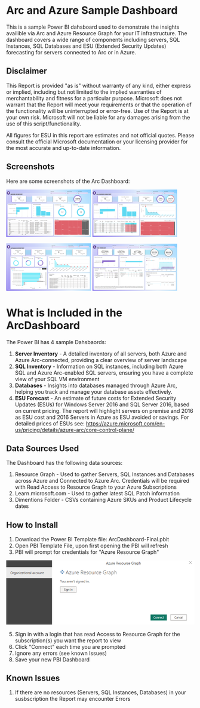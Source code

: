 # Arc and Azure Sample Dashboard
This is a sample Power BI dahsboard used to demonstrate the insights availible via Arc and Azure Resource Graph for your IT infrastructure. The dashboard covers a wide range of components including servers, SQL Instances, SQL Databases and ESU (Extended Security Updates) forecasting for servers connected to Arc or in Azure.

## Disclaimer
This Report is provided "as is" without warranty of any kind, either express or implied, including but not limited to the implied warranties of merchantability and fitness for a particular purpose. Microsoft does not warrant that the Report will meet your requirements or that the operation of the functionality will be uninterrupted or error-free. Use of the Report is at your own risk. Microsoft will not be liable for any damages arising from the use of this script/functionality.

All figures for ESU in this report are estimates and not official quotes. Please consult the official Microsoft documentation or your licensing provider for the most accurate and up-to-date information.

## Screenshots
Here are some screenshots of the Arc Dashboard:
<p float="left">
  <img src="Screenshots/ServerInventory.png" alt="Server Inventory" width="45%" />
  <img src="Screenshots/SQLInventory.png" alt="SQL Inventory" width="45%" />
</p>
<p float="left">
  <img src="Screenshots/DatabaseInventory.png" alt="Databases" width="45%" />
  <img src="Screenshots/ESUForecast.png" alt="ESU Forecast" width="45%" />
</p>

# What is Included in the ArcDashboard
The Power BI has 4 sample Dahsbaords:
1. **Server Inventory** - A detailed inventory of all servers, both Azure and Azure Arc-connected, providing a clear overview of server landscape
2. **SQL Inventory** - Information on SQL instances, including both Azure SQL and Azure Arc-enabled SQL servers, ensuring you have a complete view of your SQL VM environment
3. **Databases** - Insights into databases managed through Azure Arc, helping you track and manage your database assets effectively.
4. **ESU Forecast** - An estimate of future costs for Extended Security Updates (ESUs) for Windows Server 2016 and SQL Server 2016, based on current pricing. The report will highlight servers on premise and 2016 as ESU cost and 2016 Servers in Azure as ESU avoided or savings. For detailed prices of ESUs see: https://azure.microsoft.com/en-us/pricing/details/azure-arc/core-control-plane/

## Data Sources Used
The Dashboard has the following data sources:
1. Resource Graph - Used to gather Servers, SQL Instances and Databases across Azure and Connected to Azure Arc. Credentials will be required with Read Access to Resource Graph to your Azure Subscriptions
2. Learn.microsoft.com - Used to gather latest SQL Patch information
3. Dimentions Folder - CSVs containing Azure SKUs and Product Lifecycle dates

## How to Install
1. Download the Power BI Template file: ArcDashboard-Final.pbit
2. Open PBI Template File, upon first opening the PBI will refresh
3. PBI will prompt for credentials for "Azure Resource Graph"
   
![Resourc Graph Connector](Screenshots/AzureResourceGraph.png)

5. Sign in with a login that has read Access to Resource Graph for the subscription(s) you want the report to view
6. Click "Connect" each time you are prompted
7. Ignore any errors (see known Issues)
8. Save your new PBI Dashboard

## Known Issues
1. If there are no resources (Servers, SQL Instances, Databases) in your susbscription the Report may encounter Errors


